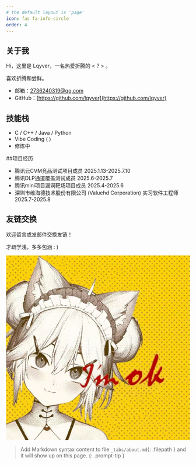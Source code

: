 ```yaml
---
# the default layout is 'page'
icon: fas fa-info-circle
order: 4
---
```




## 关于我

Hi，这里是 Lqyver，一名热爱折腾的 < ? > 。  

喜欢折腾和尝鲜。

- 邮箱：2736240319@qq.com  
- GitHub：[https://github.com/lqyver](https://github.com/lqyver)  

## 技能栈
- C / C++ / Java / Python
- Vibe Coding ( )
-  修炼中

##项目经历
- 腾讯云CVM竞品测试项目成员      2025.1.13-2025.7.10
- 腾讯DLP通道覆盖测试成员      2025.6-2025.7
- 腾讯mini项目漏洞靶场项目成员      2025.4-2025.6
- 深圳市维海德技术股份有限公司 (Valuehd Corporation)  实习软件工程师 2025.7-2025.8



## 友链交换

欢迎留言或发邮件交换友链！

才疏学浅，多多包涵  : )


![头像](/assets/2.jpg)



> Add Markdown syntax content to file `_tabs/about.md`{: .filepath } and it will show up on this page.
{: .prompt-tip }
